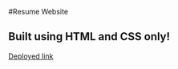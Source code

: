 #Resume Website

## Built using HTML and CSS only!
[Deployed link](https://main--hisham-resume.netlify.app/)
